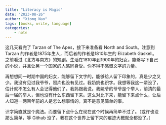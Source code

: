 ```yaml
---
title: "Literacy is Magic"
date: "2023-08-26"
author: "Xiong Nao"
tags: [books, write, language]
categories:
    - note
---
```

这几天看完了 Tarzan of The Apes，接下来准备看 North and South。注意到 Tarzan 的作者是1875年生人，而后者的作者是1810年生的 Elizabeth Gaskell。之前看过《北方与南方》的短剧。生活在1810年到1900年的妇女，能够写下自己的小说，并且让另一个国家的人感同身受。你不得不感慨文字的力量。

再想想同一时期中国的妇女，能够留下文字的，能够给人留下印象的，真是少之又少。我没有见过我爷爷，照片也没有见过。我奶奶也识字。我想等我这一辈没了，估计就不怎么有人会记得他们了。我妈跟我说，我姥爷的爷爷是个举人，前清的最后一届的举人，但也没有什么东西留下来。这么对比下来，能留下来点什么，让后人知道一两百年前的人是怎么想事情的，真不是意见简单的事。

识字简直就是个魔法。而要留下点什么在现在这个时候再简单不过了。（或许也没那么简单，等 Github 没了，我在这个世界上留下来的痕迹大概就全都没了。）